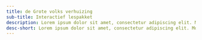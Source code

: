 ```yaml
---
title: de Grote volks verhuizing
sub-title: Interactief lespakket
description: Lorem ipsum dolor sit amet, consectetur adipiscing elit. Morbi iaculis nisl quis commodo facilisis. Morbi scelerisque gravida libero, at dapibus nisi mollis sed. Etiam mollis semper mauris vel congue. Donec posuere nulla eget nisl lacinia lacinia. Sed tincidunt pellentesque nulla, venenatis rhoncus lacus tempor nec. Cras tempor enim libero, a aliquam quam sollicitudin ac. Sed vulputate, ex eget posuere venenatis, eros arcu bibendum nulla, vulputate elementum sem orci eu ex. Proin euismod a ligula in accumsan. Maecenas porttitor augue eu dui lobortis, quis interdum ligula accumsan. Cras fermentum at ante a molestie. Aliquam malesuada non urna nec tempor. Cras bibendum feugiat porttitor. Mauris non quam id est vulputate egestas eu a nisi. Praesent tortor tellus, malesuada vel molestie nec, dignissim eu felis. Sed vestibulum arcu eget felis aliquet vestibulum. Nam porta diam blandit mauris malesuada, in hendrerit ex sollicitudin.
desc-short: Lorem ipsum dolor sit amet, consectetur adipiscing elit. Morbi iaculis nisl quis commodo facilisis.
---
```

